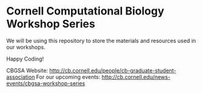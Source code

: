 # Cornell Computational Biology Workshop Series

We will be using this repository to store the materials and resources used in our workshops.

Happy Coding!

CBGSA
Website: http://cb.cornell.edu/people/cb-graduate-student-association
For our upcoming events: http://cb.cornell.edu/news-events/cbgsa-workshop-series
